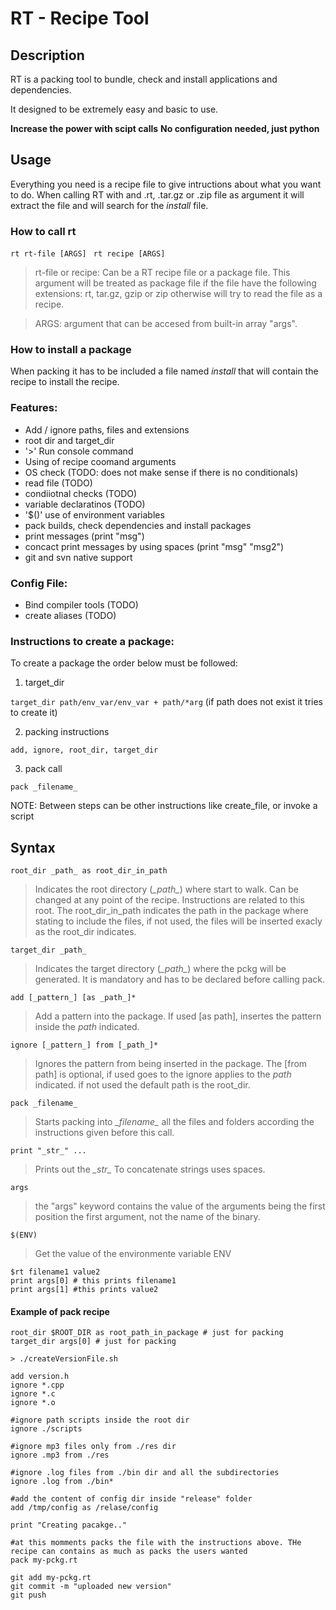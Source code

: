 # RT - Recipe Tool

## Description

RT is a packing tool to bundle, check and install applications and dependencies. 

It designed to be extremely easy and basic to use. 

**Increase the power with scipt calls**
**No configuration needed, just python**

## Usage
Everything you need is a recipe file to give intructions about what you want to do.
When calling RT with and .rt, .tar.gz or .zip file as argument it will extract the file and will search for the _install_ file.

### How to call rt

`rt rt-file [ARGS] `
`rt recipe [ARGS] `

> rt-file or recipe: Can be a RT recipe file or a package file. This argument will be treated as package file if the file have the following extensions: rt, tar.gz, gzip or zip otherwise will try to read the file as a recipe.

> ARGS: argument that can be accesed from built-in array "args".

### How to install a package

When packing it has to be included a file named _install_ that will contain the recipe to install the recipe.

### Features:
* Add / ignore paths, files and extensions
* root dir and target_dir 
* '>' Run console command
* Using of recipe coomand arguments
* OS check (TODO: does not make sense if there is no conditionals)
* read file (TODO)
* condiiotnal checks (TODO)
* variable declaratinos (TODO)
* '$()' use of environment variables
* pack builds, check dependencies and install packages
* print messages (print "msg")
* concact print messages by using spaces (print "msg" "msg2")
* git and svn native support 

### Config File:
* Bind compiler tools (TODO)
* create aliases (TODO)

### Instructions to create a package:

To create a package the order below must be followed: 

1. target_dir 

`target_dir path/env_var/env_var + path/*arg` (if path does not exist it tries to create it)

2. packing instructions 
 
`add, ignore, root_dir, target_dir`

3. pack call 

`pack _filename_`

NOTE: Between steps can be other instructions like create_file, or invoke a script

## Syntax
`root_dir _path_ as root_dir_in_path` 

 > Indicates the root directory (*\_path\_*) where start to walk. Can be changed at any point of the recipe. Instructions are related to this root. The root_dir_in_path indicates the path in the package where stating to include the files, if not used, the files will be inserted exacly as the root_dir indicates.
 
`target_dir _path_` 
 > Indicates the target directory (*\_path\_*) where the pckg will be generated. It is mandatory and has to be declared before calling pack.

`add [_pattern_] [as _path_]*` 

> Add a pattern into the package. If used [as path], insertes the pattern inside the _path_ indicated.

`ignore [_pattern_] from [_path_]*`

> Ignores the pattern from being inserted in the package. The [from path] is optional, if used goes to the ignore applies to the _path_ indicated. if not used the default path is the root_dir.

`pack _filename_`

> Starts packing into *\_filename\_* all the files and folders according the instructions given before this call.

`print "_str_" ...`

> Prints out the *\_str\_*
> To concatenate strings uses spaces. 

 `args`

> the "args" keyword contains the value of the arguments being the first position the first argument, not the name of the binary.

 `$(ENV)`

> Get the value of the environmente variable ENV

```
$rt filename1 value2
print args[0] # this prints filename1
print args[1] #this prints value2
```

#### Example of pack recipe 
```
root_dir $ROOT_DIR as root_path_in_package # just for packing 
target_dir args[0] # just for packing

> ./createVersionFile.sh

add version.h
ignore *.cpp
ignore *.c
ignore *.o

#ignore path scripts inside the root dir
ignore ./scripts

#ignore mp3 files only from ./res dir
ignore .mp3 from ./res

#ignore .log files from ./bin dir and all the subdirectories
ignore .log from ./bin*

#add the content of config dir inside "release" folder
add /tmp/config as /relase/config

print "Creating pacakge.."

#at this momments packs the file with the instructions above. THe recipe can contains as much as packs the users wanted
pack my-pckg.rt

git add my-pckg.rt
git commit -m "uploaded new version"
git push
```

